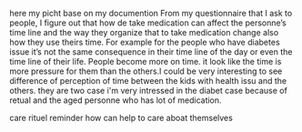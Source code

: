 here my picht base on my documention 
From my questionnaire that I ask to people, I figure out that how de take medication can affect the personne’s time line and the way they organize that to take medication change also how they use theirs time. For example for the people who have diabetes issue it’s not the same consequence in their time line of the day or even the time line of their life. People become more on time. it look like the time is more pressure for them than the others.I could be very interesting to see difference of perception of time between the kids with health issu and the others. they are two case i'm very intressed in the diabet case because of retual and the aged personne who has lot of medication.


care 
rituel 
reminder 
how can help to care aboat themselves



